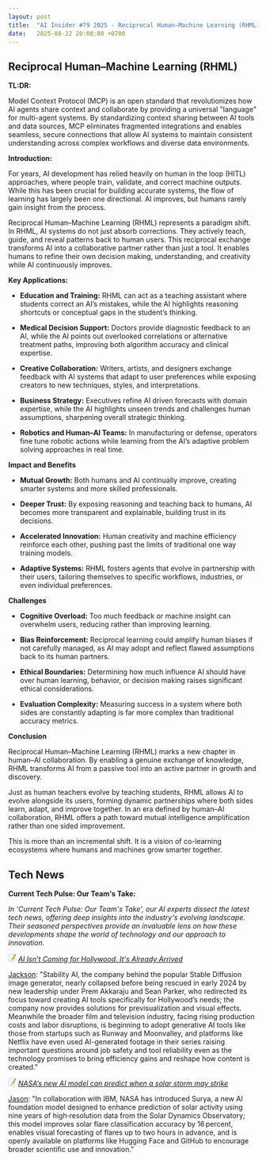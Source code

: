 ```yaml
---
layout: post
title:  "AI Insider #79 2025 - Reciprocal Human–Machine Learning (RHML)"
date:   2025-08-22 20:00:00 +0700
---
```


## Reciprocal Human–Machine Learning (RHML)

**TL:DR:**

Model Context Protocol (MCP) is an open standard that revolutionizes how AI agents share context and collaborate by providing a universal "language" for multi-agent systems. By standardizing context sharing between AI tools and data sources, MCP eliminates fragmented integrations and enables seamless, secure connections that allow AI systems to maintain consistent understanding across complex workflows and diverse data environments.

__Introduction:__

For years, AI development has relied heavily on human in the loop (HITL) approaches, where people train, validate, and correct machine outputs. While this has been crucial for building accurate systems, the flow of learning has largely been one directional. AI improves, but humans rarely gain insight from the process.

Reciprocal Human–Machine Learning (RHML) represents a paradigm shift. In RHML, AI systems do not just absorb corrections. They actively teach, guide, and reveal patterns back to human users. This reciprocal exchange transforms AI into a collaborative partner rather than just a tool. It enables humans to refine their own decision making, understanding, and creativity while AI continuously improves.

__Key Applications:__

* **Education and Training:** RHML can act as a teaching assistant where students correct an AI’s mistakes, while the AI highlights reasoning shortcuts or conceptual gaps in the student’s thinking.

* **Medical Decision Support:** Doctors provide diagnostic feedback to an AI, while the AI points out overlooked correlations or alternative treatment paths, improving both algorithm accuracy and clinical expertise.

* **Creative Collaboration:** Writers, artists, and designers exchange feedback with AI systems that adapt to user preferences while exposing creators to new techniques, styles, and interpretations.

* **Business Strategy:** Executives refine AI driven forecasts with domain expertise, while the AI highlights unseen trends and challenges human assumptions, sharpening overall strategic thinking.

* **Robotics and Human–AI Teams:** In manufacturing or defense, operators fine tune robotic actions while learning from the AI’s adaptive problem solving approaches in real time.

__Impact and Benefits__

* **Mutual Growth:** Both humans and AI continually improve, creating smarter systems and more skilled professionals.

* **Deeper Trust:** By exposing reasoning and teaching back to humans, AI becomes more transparent and explainable, building trust in its decisions.

* **Accelerated Innovation:** Human creativity and machine efficiency reinforce each other, pushing past the limits of traditional one way training models.

* **Adaptive Systems:** RHML fosters agents that evolve in partnership with their users, tailoring themselves to specific workflows, industries, or even individual preferences.

__Challenges__

* **Cognitive Overload:** Too much feedback or machine insight can overwhelm users, reducing rather than improving learning.

* **Bias Reinforcement:** Reciprocal learning could amplify human biases if not carefully managed, as AI may adopt and reflect flawed assumptions back to its human partners.

* **Ethical Boundaries:** Determining how much influence AI should have over human learning, behavior, or decision making raises significant ethical considerations.

* **Evaluation Complexity:** Measuring success in a system where both sides are constantly adapting is far more complex than traditional accuracy metrics.

__Conclusion__

Reciprocal Human–Machine Learning (RHML) marks a new chapter in human–AI collaboration. By enabling a genuine exchange of knowledge, RHML transforms AI from a passive tool into an active partner in growth and discovery.

Just as human teachers evolve by teaching students, RHML allows AI to evolve alongside its users, forming dynamic partnerships where both sides learn, adapt, and improve together. In an era defined by human–AI collaboration, RHML offers a path toward mutual intelligence amplification rather than one sided improvement.

This is more than an incremental shift. It is a vision of co-learning ecosystems where humans and machines grow smarter together.

## Tech News

__Current Tech Pulse: Our Team's Take:__

*In 'Current Tech Pulse: Our Team's Take', our AI experts dissect the latest tech news, offering deep insights into the industry's evolving landscape. Their seasoned perspectives provide an invaluable lens on how these developments shape the world of technology and our approach to innovation.*


![memo](/assets/images/memo16.png) *[AI Isn’t Coming for Hollywood. It's Already Arrived](https://www.wired.com/story/artificial-intelligence-hollywood-stability/)*

[Jackson](https://www.linkedin.com/in/jackson-cates-315a0b1ab/): "Stability AI, the company behind the popular Stable Diffusion image generator, nearly collapsed before being rescued in early 2024 by new leadership under Prem Akkaraju and Sean Parker, who redirected its focus toward creating AI tools specifically for Hollywood’s needs; the company now provides solutions for previsualization and visual effects. Meanwhile the broader film and television industry, facing rising production costs and labor disruptions, is beginning to adopt generative AI tools like those from startups such as Runway and Moonvalley, and platforms like Netflix have even used AI-generated footage in their series raising important questions around job safety and tool reliability even as the technology promises to bring efficiency gains and reshape how content is created."

![memo](/assets/images/memo16.png) *[NASA’s new AI model can predict when a solar storm may strike](https://www.technologyreview.com/2025/08/20/1122163/nasa-ibm-ai-predict-solar-storm/)*

[Jason](https://www.linkedin.com/in/jason-bengtson-b8a9a83b): "In collaboration with IBM, NASA has introduced Surya, a new AI foundation model designed to enhance prediction of solar activity using nine years of high‑resolution data from the Solar Dynamics Observatory; this model improves solar flare classification accuracy by 16 percent, enables visual forecasting of flares up to two hours in advance, and is openly available on platforms like Hugging Face and GitHub to encourage broader scientific use and innovation."
